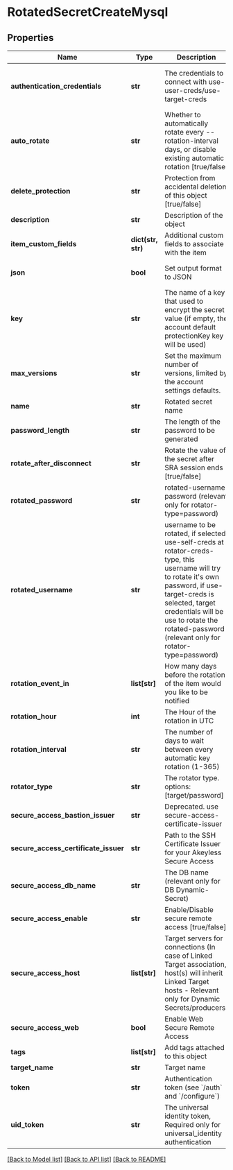 # RotatedSecretCreateMysql

## Properties
Name | Type | Description | Notes
------------ | ------------- | ------------- | -------------
**authentication_credentials** | **str** | The credentials to connect with use-user-creds/use-target-creds | [optional] [default to 'use-user-creds']
**auto_rotate** | **str** | Whether to automatically rotate every --rotation-interval days, or disable existing automatic rotation [true/false] | [optional] 
**delete_protection** | **str** | Protection from accidental deletion of this object [true/false] | [optional] 
**description** | **str** | Description of the object | [optional] 
**item_custom_fields** | **dict(str, str)** | Additional custom fields to associate with the item | [optional] 
**json** | **bool** | Set output format to JSON | [optional] [default to False]
**key** | **str** | The name of a key that used to encrypt the secret value (if empty, the account default protectionKey key will be used) | [optional] 
**max_versions** | **str** | Set the maximum number of versions, limited by the account settings defaults. | [optional] 
**name** | **str** | Rotated secret name | 
**password_length** | **str** | The length of the password to be generated | [optional] 
**rotate_after_disconnect** | **str** | Rotate the value of the secret after SRA session ends [true/false] | [optional] [default to 'false']
**rotated_password** | **str** | rotated-username password (relevant only for rotator-type&#x3D;password) | [optional] 
**rotated_username** | **str** | username to be rotated, if selected use-self-creds at rotator-creds-type, this username will try to rotate it&#39;s own password, if use-target-creds is selected, target credentials will be use to rotate the rotated-password (relevant only for rotator-type&#x3D;password) | [optional] 
**rotation_event_in** | **list[str]** | How many days before the rotation of the item would you like to be notified | [optional] 
**rotation_hour** | **int** | The Hour of the rotation in UTC | [optional] 
**rotation_interval** | **str** | The number of days to wait between every automatic key rotation (1-365) | [optional] 
**rotator_type** | **str** | The rotator type. options: [target/password] | 
**secure_access_bastion_issuer** | **str** | Deprecated. use secure-access-certificate-issuer | [optional] 
**secure_access_certificate_issuer** | **str** | Path to the SSH Certificate Issuer for your Akeyless Secure Access | [optional] 
**secure_access_db_name** | **str** | The DB name (relevant only for DB Dynamic-Secret) | [optional] 
**secure_access_enable** | **str** | Enable/Disable secure remote access [true/false] | [optional] 
**secure_access_host** | **list[str]** | Target servers for connections (In case of Linked Target association, host(s) will inherit Linked Target hosts - Relevant only for Dynamic Secrets/producers) | [optional] 
**secure_access_web** | **bool** | Enable Web Secure Remote Access | [optional] [default to False]
**tags** | **list[str]** | Add tags attached to this object | [optional] 
**target_name** | **str** | Target name | 
**token** | **str** | Authentication token (see &#x60;/auth&#x60; and &#x60;/configure&#x60;) | [optional] 
**uid_token** | **str** | The universal identity token, Required only for universal_identity authentication | [optional] 

[[Back to Model list]](../README.md#documentation-for-models) [[Back to API list]](../README.md#documentation-for-api-endpoints) [[Back to README]](../README.md)


